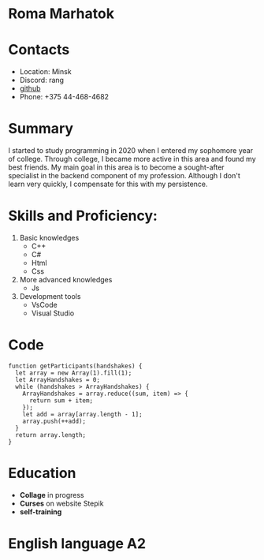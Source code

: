 # Roma Marhatok
# Contacts
- Location: Minsk
- Discord: rang
- [github](https://github.com/roma-marhatok-45tp)
- Phone: +375 44-468-4682
# Summary
I started to study programming in 2020 when I entered my sophomore year of college. Through college, I became more active in this area and found my best friends. My main goal in this area is to become a sought-after specialist in the backend component of my profession. Although I don't learn very quickly, I compensate for this with my persistence.
# Skills and Proficiency:
1. Basic knowledges
   - С++
   - С#
   - Html
   - Css
2. More advanced knowledges
   - Js
3. Development tools
   - VsCode
   - Visual Studio
# Code
```
function getParticipants(handshakes) {
  let array = new Array(1).fill(1);
  let ArrayHandshakes = 0;
  while (handshakes > ArrayHandshakes) {
    ArrayHandshakes = array.reduce((sum, item) => {
      return sum + item;
    });
    let add = array[array.length - 1];
    array.push(++add);
  }
  return array.length;
}
```
# Education
- __Collage__  in progress
- __Curses__ on website Stepik
- __self-training__
# English language __A2__